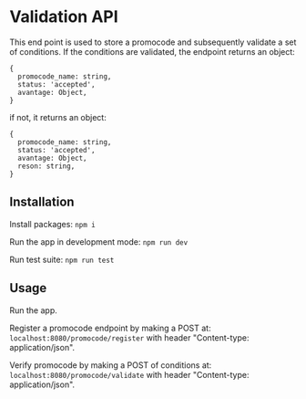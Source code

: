 # Validation API

This end point is used to store a promocode and subsequently validate a set of conditions.
If the conditions are validated, the endpoint returns an object:

```
{
  promocode_name: string,
  status: 'accepted',
  avantage: Object,
}
```

if not, it returns an object:

```
{
  promocode_name: string,
  status: 'accepted',
  avantage: Object,
  reson: string,
}
```

## Installation

Install packages:
`npm i`

Run the app in development mode:
`npm run dev`

Run test suite:
`npm run test`

## Usage

Run the app.

Register a promocode endpoint by making a POST at: `localhost:8080/promocode/register` with header "Content-type: application/json".

Verify promocode by making a POST of conditions at: `localhost:8080/promocode/validate` with header "Content-type: application/json".

